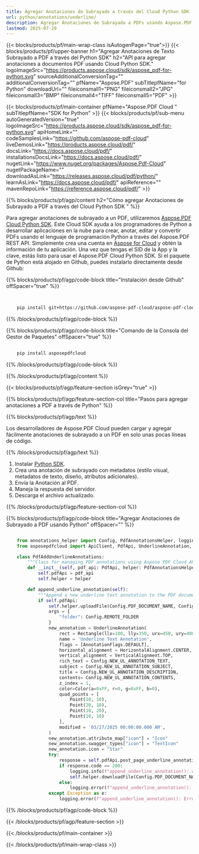 ```yaml
---
title: Agregar Anotaciones de Subrayado a través del Cloud Python SDK
url: python/annotations/underline/
description: Agregar Anotaciones de Subrayado a PDFs usando Aspose.PDF Cloud SDK para Python.
lastmod: 2025-07-20
---
```


{{< blocks/products/pf/main-wrap-class isAutogenPage="true">}}
{{< blocks/products/pf/upper-banner h1="Agregar Anotaciones de Texto Subrayado a PDF a través del Python SDK" h2="API para agregar anotaciones a documentos PDF usando Cloud Python SDK." logoImageSrc="https://products.aspose.cloud/sdk/aspose_pdf-for-python.svg" sourceAdditionalConversionTag="" additionalConversionTag="" pfName="Aspose.PDF" subTitlepfName="for Python" downloadUrl="" fileiconsmall1="PNG" fileiconsmall2="JPG" fileiconsmall3="BMP" fileiconsmall4="TIFF" fileiconsmall5="PDF" >}}

{{< blocks/products/pf/main-container pfName="Aspose.PDF Cloud " subTitlepfName="SDK for Python" >}}
{{< blocks/products/pf/sub-menu autoGeneratedVersion="true" logoImageSrc="https://products.aspose.cloud/sdk/aspose_pdf-for-python.svg" apiHomeLink="" codeSamplesLink="https://github.com/aspose-pdf-cloud" liveDemosLink="https://products.aspose.cloud/pdf/" docsLink="https://docs.aspose.cloud/pdf/" installationsDocsLink="https://docs.aspose.cloud/pdf/" nugetLink="https://www.nuget.org/packages/Aspose.Pdf-Cloud" nugetPackageName="" downloadAsLink="https://releases.aspose.cloud/pdf/python/" learnAsLink="https://docs.aspose.cloud/pdf/" apiReference="" mavenRepoLink="https://reference.aspose.cloud/pdf/" >}}

{{% blocks/products/pf/agp/content h2="Cómo agregar Anotaciones de Subrayado a PDF a través del Cloud Python SDK " %}}

Para agregar anotaciones de subrayado a un PDF, utilizaremos
[Aspose.PDF Cloud Python SDK](https://products.aspose.cloud/pdf/python/). Este Cloud SDK ayuda a los programadores de Python a desarrollar aplicaciones en la nube para crear, anotar, editar y convertir PDFs usando el lenguaje de programación Python a través del Aspose.PDF REST API. Simplemente crea una cuenta en [Aspose for Cloud](https://dashboard.aspose.cloud/#/apps) y obtén la información de tu aplicación. Una vez que tengas el SID de la App y la clave, estás listo para usar el Aspose.PDF Cloud Python SDK. Si el paquete de Python está alojado en Github, puedes instalarlo directamente desde Github:

{{% blocks/products/pf/agp/code-block title="Instalación desde Github" offSpacer="true" %}}

```bash

     
    pip install git+https://github.com/aspose-pdf-cloud/aspose-pdf-cloud-python.git


```

{{% /blocks/products/pf/agp/code-block %}}

{{% blocks/products/pf/agp/code-block title="Comando de la Consola del Gestor de Paquetes" offSpacer="true" %}}

```bash
     
    pip install asposepdfcloud

```

{{% /blocks/products/pf/agp/code-block %}}

{{% /blocks/products/pf/agp/content %}}

{{< blocks/products/pf/agp/feature-section isGrey="true" >}}

{{% blocks/products/pf/agp/feature-section-col title="Pasos para agregar anotaciones a PDF a través de Python" %}}

{{% blocks/products/pf/agp/text %}}

Los desarrolladores de Aspose.PDF Cloud pueden cargar y agregar fácilmente anotaciones de subrayado a un PDF en solo unas pocas líneas de código.

{{% /blocks/products/pf/agp/text %}}

1. Instalar [Python SDK](https://pypi.org/project/asposepdfcloud/).
1. Crea una anotación de subrayado con metadatos (estilo visual, metadatos de texto, diseño, atributos adicionales).
1. Envía la Anotación al PDF.
1. Maneja la respuesta del servidor.
1. Descarga el archivo actualizado.

{{% /blocks/products/pf/agp/feature-section-col %}}

{{% blocks/products/pf/agp/code-block title="Agregar Anotaciones de Subrayado a PDF usando Python" offSpacer="" %}}

```python

    from annotations_helper import Config, PdfAnnotationsHelper, logging
    from asposepdfcloud import ApiClient, PdfApi, UnderlineAnnotation, Rectangle, Color, Point, AnnotationFlags, HorizontalAlignment, VerticalAlignment,AnnotationState

    class PdfAddUnderlineAnnotations:
        """Class for managing PDF annotations using Aspose PDF Cloud API."""
        def __init__(self, pdf_api: PdfApi, helper: PdfAnnotationsHelper):
            self.pdfApi = pdf_api
            self.helper = helper

        def append_underline_annotation(self):
            """Append a new underline text annotation to the PDF document."""
            if self.pdfApi:
                self.helper.uploadFile(Config.PDF_DOCUMENT_NAME, Config.LOCAL_FOLDER, Config.REMOTE_FOLDER)
                args = {
                    "folder": Config.REMOTE_FOLDER
                }
                new_annotation = UnderlineAnnotation(
                    rect = Rectangle(llx=100, lly=350, urx=450, ury=400),
                    name = 'Underline Text Annotation',
                    flags = [AnnotationFlags.DEFAULT],
                    horizontal_alignment = HorizontalAlignment.CENTER,
                    vertical_alignment = VerticalAlignment.TOP,
                    rich_text = Config.NEW_UL_ANNOTATION_TEXT,
                    subject = Config.NEW_UL_ANNOTATION_SUBJECT,
                    title = Config.NEW_UL_ANNOTATION_DESCRIPTION,
                    contents= Config.NEW_UL_ANNOTATION_CONTENTS,
                    z_index = 1,
                    color=Color(a=0xFF, r=0, g=0xFF, b=0),
                    quad_points = [
                        Point(10, 10),
                        Point(20, 10),
                        Point(10, 20),
                        Point(10, 10)
                    ],
                    modified = '03/27/2025 00:00:00.000 AM',
                )
                new_annotation.attribute_map["icon"] = "Icon"
                new_annotation.swagger_types["icon"] = "TextIcon"
                new_annotation.icon = "Star"
                try:
                    response = self.pdfApi.post_page_underline_annotations(Config.PDF_DOCUMENT_NAME, Config.PAGE_NUMBER, [new_annotation], **args)
                    if response.code == 200:
                        logging.info(f"append_underline_annotation(): annotation '{Config.NEW_UL_ANNOTATION_TEXT}' added to the document '{Config.PDF_DOCUMENT_NAME}'.")
                        self.helper.downloadFile(Config.PDF_DOCUMENT_NAME, Config.LOCAL_RESULT_DOCUMENT_NAME, Config.LOCAL_FOLDER, Config.REMOTE_FOLDER, "add_underline_")
                    else:
                        logging.error(f"append_underline_annotation(): Failed to add annotation to the document. Response code: {response.code}")
                except Exception as e:
                    logging.error(f"append_underline_annotation(): Error while adding annotation: {e}")
```

{{% /blocks/products/pf/agp/code-block %}}

{{< /blocks/products/pf/agp/feature-section >}}

{{< /blocks/products/pf/main-container >}}

{{< /blocks/products/pf/main-wrap-class >}}
